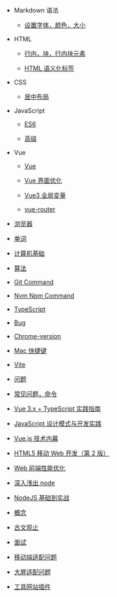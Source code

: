 - Markdown 语法

  - [设置字体，颜色，大小](Mk_SYNTAX/index.md)

- HTML

  - [行内，块，行内块元素](HTML/test1.md)

  - [HTML 语义化标签](HTML/test2.md)

- CSS

  - [居中布局](CSS/center.md)
  <!-- - [公众平台](CONTACT.md) -->

- JavaScript

  - [ES6](JS/index.md)

  - [高级](JS/高级.md)

- Vue

  - [Vue](Vue/test2.md)

  - [Vue 界面优化](Vue/jiemian.md)

  - [Vue3 全局变量](Vue/vue3全局变量.md)

  - [vue-router](Vue/vue-router.md)

- [浏览器](浏览器/index.md)

- [单词](Word/index.md)

- [计算机基础](ComputerBase/index.md)

- [算法](Algorithm/index.md)

- [Git Command](Git/index.md)

- [Nvm Npm Command](Nvm/index.md)

- [TypeScript](TypeScript/index.md)

- [Bug](Bug/index.md)

- [Chrome-version](Chrome/index.md)

- [Mac 快捷键](Mac/index.md)

- [Vite](Vite/index.md)

- [问题](Question/index.md)

- [常见问题，命令](Question/questionCommand.md)

- [Vue 3.x + TypeScript 实践指南](Book/vue3TypeScript.md)

- [JavaScript 设计模式与开发实践](Book/JavaScript设计模式与开发实践.md)

- [Vue.js 技术内幕](Book/Vue.js技术内幕.md)

- [HTML5 移动 Web 开发（第 2 版）](Book/HTML5移动Web开发（第2版）.md)

- [Web 前端性能优化](Book/Web前端性能优化.md)

- [深入浅出 node](Book/深入浅出node.md)

- [NodeJS 基础到实战](Book/NodeJS基础到实战.md)

- [概念](Concept/index.md)

- [古文观止](古文观止/index.md)

- [面试](Interview/index.md)

- [移动端适配问题](移动端适配/index.md)

- [大屏适配问题](大屏适配/index.md)

- [工具网站插件](工具网站插件/index.md)

<!-- "unplugin-auto-import": "^0.17.5", -->
<!-- - Gradle
  - [Deploy](deploy.md)
- 其他小工具

  - [JWT](jwt/README.md)

- [Awesome docsify](awesome.md)
- [Changelog](changelog.md) -->
